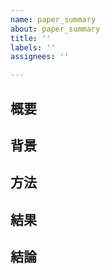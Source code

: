```yaml
---
name: paper_summary
about: paper_summary
title: ''
labels: ''
assignees: ''

---
```


## 概要
## 背景
## 方法
## 結果
## 結論
